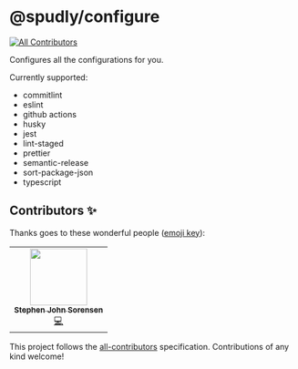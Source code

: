 # @spudly/configure
<!-- ALL-CONTRIBUTORS-BADGE:START - Do not remove or modify this section -->
[![All Contributors](https://img.shields.io/badge/all_contributors-1-orange.svg?style=flat-square)](#contributors-)
<!-- ALL-CONTRIBUTORS-BADGE:END -->

Configures all the configurations for you.

Currently supported:

- commitlint
- eslint
- github actions
- husky
- jest
- lint-staged
- prettier
- semantic-release
- sort-package-json
- typescript

## Contributors ✨

Thanks goes to these wonderful people ([emoji key](https://allcontributors.org/docs/en/emoji-key)):

<!-- ALL-CONTRIBUTORS-LIST:START - Do not remove or modify this section -->
<!-- prettier-ignore-start -->
<!-- markdownlint-disable -->
<table>
  <tr>
    <td align="center"><a href="https://www.stephensorensen.com/"><img src="https://avatars0.githubusercontent.com/u/487068?v=4" width="100px;" alt=""/><br /><sub><b>Stephen John Sorensen</b></sub></a><br /><a href="https://github.com/spudly/config-config/commits?author=spudly" title="Code">💻</a></td>
  </tr>
</table>

<!-- markdownlint-enable -->
<!-- prettier-ignore-end -->
<!-- ALL-CONTRIBUTORS-LIST:END -->

This project follows the [all-contributors](https://github.com/all-contributors/all-contributors) specification. Contributions of any kind welcome!